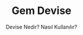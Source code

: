 ---
layout: post
title: Gem Devise
subtitle: Devise Nedir? Nasıl Kullanılır?
cover-img: /assets/img/article.jpg
thumbnail-img: /assets/img/gem.jpeg
# share-img: /assets/img/article.jpg
tags: [Ruby, Rails, GEM, Devise]
---